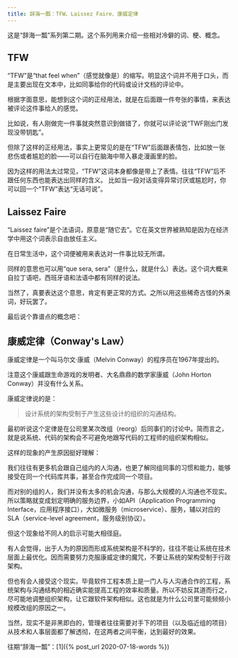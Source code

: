 ```yaml
---
title: 辞海一瓢：TFW、Laissez Faire、康威定律
---
```


这是“辞海一瓢”系列第二期。这个系列用来介绍一些相对冷僻的词、梗、概念。

## TFW

“TFW”是“that feel when”（感觉就像是）的缩写。明显这个词并不用于口头，而是主要出现在文本中，比如同事给你的代码或设计文档的评论中。

根据字面意思，能想到这个词的正经用法，就是在后面跟一件夸张的事情，来表达被评论这件事给人的感觉。

比如说，有人刚做完一件事就突然意识到做错了，你就可以评论说“TWF刚出门发现没带钥匙”。

但除了这样的正经用法，事实上更常见的是在“TFW”后面跟表情包，比如放一张悲伤或者尴尬的脸——可以自行在脑海中带入暴走漫画里的脸。

因为这样的用法太过常见，“TFW”这词本身都像是带上了表情。往往“TFW”后不跟任何东西也能表达出同样的含义。 比如当一段对话变得异常讨厌或尴尬时，你可以回一个“TFW”表达“无话可说”。


## Laissez Faire

“Laissez faire”是个法语词，原意是“随它去”。它在英文世界被熟知是因为在经济学中用这个词表示自由放任主义。

在日常生活中，这个词便被用来表达对一件事比较无所谓。

同样的意思也可以用“que sera, sera”（是什么，就是什么）表达。这个词大概来自拉丁语吧，西班牙语和法语中都有同样的说法。

当然了，真要表达这个意思，肯定有更正常的方式。之所以用这些稀奇古怪的外来词，好玩罢了。

最后说个靠谱点的概念吧：




## 康威定律（Conway's Law）

康威定律是一个叫马尔文·康威（Melvin Conway）的程序员在1967年提出的。

注意这个康威跟生命游戏的发明者、大名鼎鼎的数学家康威（John Horton Conway）并没有什么关系。

康威定律说的是：

> 设计系统的架构受制于产生这些设计的组织的沟通结构。

最初听说这个定律是在公司里某次改组（reorg）后同事们的讨论中。简而言之，就是说系统、代码的架构会不可避免地跟写代码的工程师的组织架构相似。

这样的现象的产生原因挺好理解：

我们往往有更多机会跟自己组内的人沟通，也更了解同组同事的习惯和能力，能够接受在同一个代码库共事，甚至合作完成同一个项目。

而对别的组的人，我们并没有太多的机会沟通，与那么大规模的人沟通也不现实。所以策略就变成划定明确的服务边界，小如API（Application Programming Interface，应用程序接口），大如微服务（microservice）、服务，辅以对应的SLA（service-level agreement，服务级别协议）。

但这个现象给不同人的启示可能大相径庭。

有人会觉得，出于人为的原因而形成系统架构是不科学的，往往不能让系统在技术层面上最优化。因而​需要努力克服康威定律的魔咒，不要让系统的架构受制于行政架构。

但也有会人接受这个现实。毕竟软件工程本质上是一门人与人沟通合作的工程，系统架构与沟通结构的相近确实能提高工程的效率和质量。所以不妨反其道而行之，尽可能地调整组织架构，让它跟软件架构相似。这也就是为什么公司里可能频频小规模改组的原因之一。

当然，现实不是非黑即白的，管理者往往需要对手下的项目（以及临近组的项目）从技术和人事层面都了解透彻，在这两者之间平衡，达到最好的效果。

往期“辞海一瓢”：[1]({% post_url 2020-07-18-words %})
